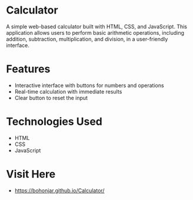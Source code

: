 # Calculator
A simple web-based calculator built with HTML, CSS, and JavaScript. This application allows users to perform basic arithmetic operations, including addition, subtraction, multiplication, and division, in a user-friendly interface.

# Features

- Interactive interface with buttons for numbers and operations
- Real-time calculation with immediate results
- Clear button to reset the input

# Technologies Used

- HTML
- CSS
- JavaScript

# Visit Here

- https://bohonjar.github.io/Calculator/
